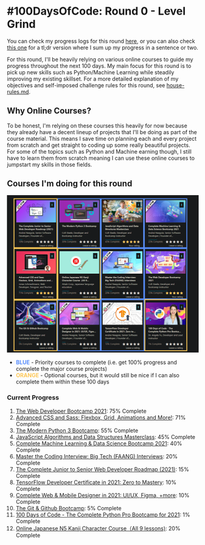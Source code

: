 # #100DaysOfCode: Round 0 - Level Grind

You can check my progress logs for this round [here](./log.md), or you can also check [this one](./log-tldr.md) for a tl;dr version where I sum up my progress in a sentence or two.

For this round, I'll be heavily relying on various online courses to guide my progress throughout the next 100 days. My main focus for this round is to pick up new skills such as Python/Machine Learning while steadily improving my existing skillset. For a more detailed explanation of my objectives and self-imposed challenge rules for this round, see [house-rules.md](./house-rules.md).

## Why Online Courses?

To be honest, I'm relying on these courses this heavily for now because they already have a decent lineup of projects that I'll be doing as part of the course material. This means I save time on planning each and every project from scratch and get straight to coding up some really beautiful projects. For some of the topics such as Python and Machine earning though, I still have to learn them from scratch meaning I can use these online courses to jumpstart my skills in those fields.

## Courses I'm doing for this round

![](./img/initial-progress.png)

- **<span style="color:#588dfd">BLUE</span>** - Priority courses to complete (i.e. get 100% progress and complete the major course projects)
- **<span style="color:#fdc757">ORANGE</span>** - Optional courses, but it would still be nice if I can also complete them within these 100 days

### Current Progress

1.  [The Web Developer Bootcamp 2021](https://www.udemy.com/course/the-web-developer-bootcamp/): 75% Complete
2.  [Advanced CSS and Sass: Flexbox, Grid, Animations and More!](https://www.udemy.com/course/advanced-css-and-sass/): 71% Complete
3.  [The Modern Python 3 Bootcamp](https://www.udemy.com/course/the-modern-python3-bootcamp/): 55% Complete
4.  [JavaScript Algorithms and Data Structures Masterclass](https://www.udemy.com/course/js-algorithms-and-data-structures-masterclass/): 45% Complete
5.  [Complete Machine Learning & Data Science Bootcamp 2021](https://www.udemy.com/course/complete-machine-learning-and-data-science-zero-to-mastery/): 40% Complete
6.  [Master the Coding Interview: Big Tech (FAANG) Interviews](https://www.udemy.com/course/master-the-coding-interview-big-tech-faang-interviews/): 20% Complete
7.  [The Complete Junior to Senior Web Developer Roadmap (2021)](https://www.udemy.com/course/the-complete-junior-to-senior-web-developer-roadmap/): 15% Complete
8.  [TensorFlow Developer Certificate in 2021: Zero to Mastery](https://www.udemy.com/course/tensorflow-developer-certificate-machine-learning-zero-to-mastery/): 10% Complete
9.  [Complete Web & Mobile Designer in 2021: UI/UX, Figma, +more](https://www.udemy.com/course/complete-web-designer-mobile-designer-zero-to-mastery/): 10% Complete
10. [The Git & Github Bootcamp](https://www.udemy.com/course/git-and-github-bootcamp/): 5% Complete
11. [100 Days of Code - The Complete Python Pro Bootcamp for 2021](https://www.udemy.com/course/100-days-of-code/): 1% Complete
12. [Online Japanese N5 Kanji Character Course（All 9 lessons)](https://www.udemy.com/course/online-japanese-kanji-character-course/): 20% Complete

